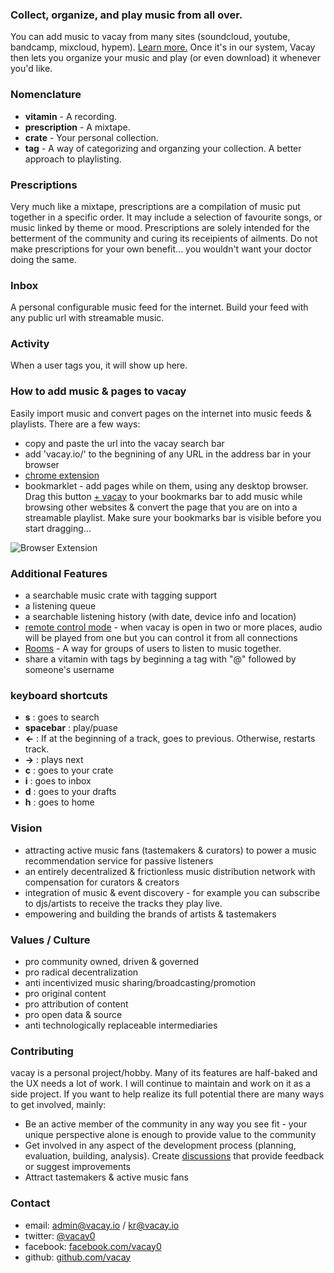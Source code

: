 ### Collect, organize, and play music from all over.
You can add music to vacay from many sites (soundcloud, youtube, bandcamp, mixcloud, hypem). [Learn more.](https://vacay.io/discussion/41) Once it's in our system, Vacay then lets you organize your music and play (or even download) it whenever you'd like.

### Nomenclature
* **vitamin** - A recording.
* **prescription** - A mixtape.
* **crate** - Your personal collection.
* **tag** - A way of categorizing and organzing your collection. A better approach to playlisting.

### Prescriptions
Very much like a mixtape, prescriptions are a compilation of music put together in a specific order. It may include a selection of favourite songs, or music linked by theme or mood. Prescriptions are solely intended for the betterment of the community and curing its receipients of ailments. Do not make prescriptions for your own benefit... you wouldn't want your doctor doing the same.

### Inbox
A personal configurable music feed for the internet. Build your feed with any public url with streamable music.

### Activity
When a user tags you, it will show up here.

### How to add music & pages to vacay
Easily import music and convert pages on the internet into music feeds & playlists. There are a few ways:
* copy and paste the url into the vacay search bar
* add 'vacay.io/' to the begnining of any URL in the address bar in your browser
* [chrome extension](https://chrome.google.com/webstore/detail/vacay/mgogmlhnenlkmngbdoclecmgbldfjbpj)
* bookmarklet - add pages while on them, using any desktop browser. Drag this button <a class="bookmarklet" href="javascript:void(open('https://vacay.io/search?q=' + window.location,'',''))">+ vacay</a> to your bookmarks bar to add music while browsing other websites & convert the page that you are on into a streamable playlist. Make sure your bookmarks bar is visible before you start dragging...

![Browser Extension](http://i.imgur.com/WyWRUeO.gif)

### Additional Features

* a searchable music crate with tagging support
* a listening queue
* a searchable listening history (with date, device info and location)
* [remote control mode](https://vacay.io/discussion/31) - when vacay is open in two or more places, audio will be played from one but you can control it from all connections
* [Rooms](https://vacay.io/discussion/105) - A way for groups of users to listen to music together.
* share a vitamin with tags by beginning a tag with "@" followed by someone's username

### keyboard shortcuts
* **s** : goes to search
* **spacebar** : play/puase
* **&larr;** : If at the beginning of a track, goes to previous. Otherwise, restarts track.
* **&rarr;** : plays next
* **c** : goes to your crate
* **i** : goes to inbox
* **d** : goes to your drafts
* **h** : goes to home

### Vision
* attracting active music fans (tastemakers & curators) to power a music recommendation service for passive listeners
* an entirely decentralized & frictionless music distribution network with compensation for curators & creators
* integration of music & event discovery - for example you can subscribe to djs/artists to receive the tracks they play live.
* empowering and building the brands of artists & tastemakers

### Values / Culture
* pro community owned, driven & governed
* pro radical decentralization
* anti incentivized music sharing/broadcasting/promotion
* pro original content
* pro attribution of content
* pro open data & source
* anti technologically replaceable intermediaries

### Contributing
vacay is a personal project/hobby. Many of its features are half-baked and the UX needs a lot of work. I will continue to maintain and work on it as a side project. If you want to help realize its full potential there are many ways to get involved, mainly:

* Be an active member of the community in any way you see fit - your unique perspective alone is enough to provide value to the community
* Get involved in any aspect of the development process (planning, evaluation, building, analysis). Create [discussions](https://vacay.io/discussions) that provide feedback or suggest improvements
* Attract tastemakers & active music fans

### Contact
* email: admin@vacay.io / kr@vacay.io
* twitter: [@vacay0](https://twitter.com/vacay0)
* facebook: [facebook.com/vacay0](https://facebook.com/vacay0)
* github: [github.com/vacay](https://github.com/vacay)
